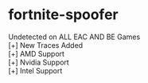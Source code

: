 # fortnite-spoofer
Undetected on ALL EAC AND BE Games  
[+] New Traces Added  
[+] AMD Support  
[+] Nvidia Support  
[+] Intel Support
